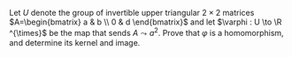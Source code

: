 Let $U$ denote the group of invertible upper triangular $2 \times 2$ matrices
$A=\begin{bmatrix}
   a & b \\
   0 & d
\end{bmatrix}$
and let $\varphi : U \to \R ^{\times}$ be the map that sends $A \leadsto a^2$. Prove that $\varphi$ is a homomorphism, and determine its kernel and image.